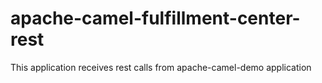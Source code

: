 # apache-camel-fulfillment-center-rest
This application receives rest calls from apache-camel-demo application
